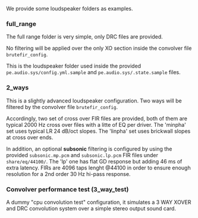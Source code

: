 We provide some loudspeaker folders as examples.


### full_range

The full range folder is very simple, only DRC files are provided. 

No filtering will be applied over the only XO section inside the convolver file `brutefir_config`.

This is the loudspeaker folder used inside the provided `pe.audio.sys/config.yml.sample` and `pe.audio.sys/.state.sample` files.


### 2_ways

This is a slightly advanced loudspeaker configuration. Two ways will be filtered by the convolver file `brutefir_config`.

Accordingly, two set of cross over FIR files are provided, both of them are typical 2000 Hz cross over files with a litte of EQ per driver. The 'minpha' set uses typical LR 24 dB/oct slopes. The 'linpha' set uses brickwall slopes at cross over ends.

In addition, an optional **subsonic** filtering is configured by using the provided `subsonic.mp.pcm` and `subsonic.lp.pcm` FIR files under `share/eq/44100/`. The 'lp' one has flat GD response but adding 46 ms of extra latency. FIRs are 4096 taps lenght @44100 in order to ensure enough resolution for a 2nd order 30 Hz hi-pass response.


### Convolver performance test (3_way_test)

A dummy "cpu convolution test" configuration, it simulates a 3 WAY XOVER and DRC convolution system over a simple stereo output sound card.

